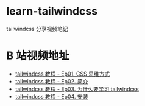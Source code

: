 # learn-tailwindcss
tailwindcss 分享视频笔记

# B 站视频地址

- [tailwindcss 教程 - Ep01. CSS 思维方式](https://www.bilibili.com/video/BV1sV411i7dE/)
- [tailwindcss 教程 - Ep02. 简介](https://www.bilibili.com/video/BV1GA411M7q2/)
- [tailwindcss 教程 - Ep03. 为什么要学习 tailwindcss](https://www.bilibili.com/video/BV1154y1Y7tS/)
- [tailwindcss 教程 - Ep04. 安装](https://www.bilibili.com/video/BV1Rz4y1271U/)
